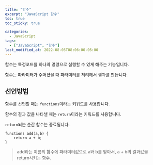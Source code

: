```yaml
---
title: "함수"
excerpt: "JavaScript 함수"
toc: true
toc_sticky: true

categories:
  - JavaScript
tags:
  - ["JavaScript", "함수"]
last_modified_at: 2022-08-05T08:06:00-05:00
---
```


함수는 특정코드를 하나의 명령으로 실행할 수 있게 해주는 기능입니다.

함수는 파라미터가 주어졌을 때 파라미터를 처리해서 결과를 만듭니다.

## 선언방법

함수를 선언할 때는 `functions`이라는 키워드를 사용합니다.

함수의 결과 값을 나타낼 때는 `return`이라는 키워드를 사용합니다.

`return`되는 순간 함수는 종료됩니다.

```
functions add(a,b) {
    return a + b;
}
```

> add라는 이름의 함수에 파라미터값으로 a와 b를 받아서, a + b의 결과값을 return시키는 함수.
